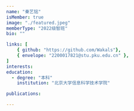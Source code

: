 ```yaml
---
name: "秦艺铭"
isMember: true
image: "./featured.jpeg"
memberType: "2022级智班"
bio: ""

links: [
    { github: "https://github.com/Wakals"},
    { envelope: "2200017821@stu.pku.edu.cn" },
]
interests:
education:
  - degree: "本科"
    institution: "北京大学信息科学技术学院"

publications:

---
```


